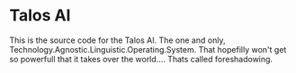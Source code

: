 # Talos AI

This is the source code for the Talos AI. The one and only, Technology.Agnostic.Linguistic.Operating.System. That hopefilly won't get so powerfull that it takes over the world.... Thats called foreshadowing.